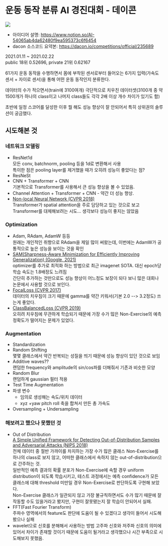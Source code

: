# 운동 동작 분류 AI 경진대회 - 데이콘

![](https://dacon.s3.ap-northeast-2.amazonaws.com/competition/235689/header_background.jpeg)

* 아이디어 설명: https://www.notion.so/AI-54065ab4da62480f9ea595373c6f6454
* dacon 소스코드 요약본: https://dacon.io/competitions/official/235689

2021.01.11 ~ 2021.02.22  
public 18위 0.52696, private 21위 0.62167

61가지 운동 동작을 수행하면서 몸에 부착된 센서로부터 들어오는 6가지 입력(가속도 센서 + 자이로 센서)을 통해 어떤 운동 동작인지 분류한다.

데이터의 수가 적으면서(train에 3100여개) 극단적으로 치우친 데이터셋(3100개 중 약 1500개가 하나의 class이고 나머지 class들도 각각 2배 이상 개수 차이가 있기도 함)

초반에 일정 스코어를 달성한 이후 뭘 해도 성능 향상이 잘 안되어서 특히 상위권의 솔루션이 궁금했다.

## 시도해본 것

### 네트워크 모델링

- ResNet1d  
모든 conv, batchnorm, pooling 등을 1d로 변환해서 사용  
특이한 점은 pooling layer를 제거했을 때가 오히려 성능이 좋았다는 점?
- ResNeSt
- CNN + Transformer + CNN  
기본적으로 Transformer를 사용해서 큰 성능 향상을 볼 수 있었음.
- Channel Attention + Transformer + CNN - 약간 더 성능 향상.
- [Non-local Neural Network (CVPR 2018)](https://openaccess.thecvf.com/content_cvpr_2018/html/Wang_Non-Local_Neural_Networks_CVPR_2018_paper.html)  
Transformer가 spatial attention을 주로 담당하고 있는 것으로 보고 Transformer를 대체해보려는 시도... 생각보다 성능이 좋지는 않았음

### Optimization

- Adam, RAdam, AdamW 등등  
원래는 개인적인 취향으로 RAdam을 제일 많이 써왔는데, 이번에는 AdamW가 공통적으로 높은 성능을 보이는 것을 확인
- [SAM(Sharpness-Aware Minimization for Efficiently Improving Generalization) (Google, 2021)](https://arxiv.org/abs/2010.01412)  
optimizer를 추가로 최적화 하는 방법으로 최근 imagenet SOTA. 대신 epoch당 학습 속도는 1.8배정도 느려짐  
간단히 추가하는 것만으로도 성능 향상이 어느정도 보장이 되다 보니 많은 대회나 논문에서 사용할 것으로 보인다.
- [FocalLoss (CVPR 2017)](https://openaccess.thecvf.com/content_iccv_2017/html/Lin_Focal_Loss_for_ICCV_2017_paper.html)  
데이터의 치우침이 크기 때문에 gamma를 약간 키워서(기본 2.0 --> 3.2정도) 쓰는게 좋았다.
- [ClassBalancedLoss (CVPR 2019)](https://openaccess.thecvf.com/content_CVPR_2019/html/Cui_Class-Balanced_Loss_Based_on_Effective_Number_of_Samples_CVPR_2019_paper.html)  
오히려 치우침에 무관하게 학습되기 때문에 가장 수가 많은 Non-Exercise의 예측 정확도가 떨어지는 문제가 있었다.

### Augmentation

- Standardization
- Random Shifting  
몇몇 클래스에서 약간 반복되는 성질을 띄기 때문에 성능 향상이 있던 것으로 보임
- Additive waves??  
랜덤한 frequency와 amplitude의 sin/cos파를 더해줘서 기존과 비슷한 모양
- Random Blur  
랜덤하게 gaussian 필터 적용
- Test Time Augmentation  
- 파생 변수  
  - 임의로 생성해는 속도/위치 데이터
  - xyz +yaw pitch roll 축을 합쳐서 만든 총 가속도
- Oversampling + Undersampling

### 해보려고 했으나 못했던 것

- Out of Distribution  
[A Simple Unified Framework for Detecting Out-of-Distribution Samples and Adversarial Attacks (NIPS 2018)](https://openreview.net/forum?id=S1ZqgdW_-B)  
전체 데이터 중 절반 가까이를 차지하는 가장 수가 많은 클래스 Non-Exercise를 하나의 class로 보지 않고, 어떠한 클래스에서 속하지 않는 out-of-distribution으로 간주하는 것.  
일반적인 예측 결과의 확률 분포가 Non-Exercise에 속할 경우 uniform distribution이 되도록 학습시키고, 테스트 과정에서는 예측 confidence가 모든 클래스에 대해 threshold 미만일 경우 Non-Exercise로 판단하도록 구현해 보았다.  
Non-Exercise 클래스가 일관되지 않고 가장 불규칙하면서도 수가 많기 때문에 잘 작동할 수도 있을거라고 봤지만, 구현이 잘못됐는지 잘 학습이 안되어서 실패.
- FFT(Fast Fourier Transform)  
주파수 영역에서의 feature도 판단에 도움이 될 수 있겠다고 생각이 들어서 시도해봤으나 실패
- wavelet으로 신호를 분해해서 사용하는 방법
고주파 신호와 저주파 신호의 의미에 있어서 차이가 존재할 것이기 때문에 도움이 될거라고 생각했으나 시간 부족으로 시도해보지 못했음.

